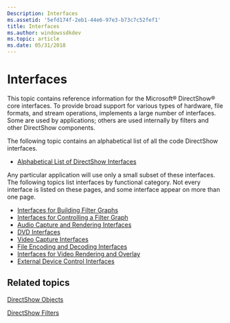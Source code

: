```yaml
---
Description: Interfaces
ms.assetid: '5efd174f-2eb1-44e6-97e3-b73c7c52fef1'
title: Interfaces
ms.author: windowssdkdev
ms.topic: article
ms.date: 05/31/2018
---
```


# Interfaces

This topic contains reference information for the Microsoft® DirectShow® core interfaces. To provide broad support for various types of hardware, file formats, and stream operations, implements a large number of interfaces. Some are used by applications; others are used internally by filters and other DirectShow components.

The following topic contains an alphabetical list of all the code DirectShow interfaces.

-   [Alphabetical List of DirectShow Interfaces](alphabetical-list-of-directshow-interfaces.md)

Any particular application will use only a small subset of these interfaces. The following topics list interfaces by functional category. Not every interface is listed on these pages, and some interface appear on more than one page.

-   [Interfaces for Building Filter Graphs](interfaces-for-building-filter-graphs.md)
-   [Interfaces for Controlling a Filter Graph](interfaces-for-controlling-a-filter-graph.md)
-   [Audio Capture and Rendering Interfaces](audio-capture-and-rendering-interfaces.md)
-   [DVD Interfaces](dvd-interfaces.md)
-   [Video Capture Interfaces](video-capture-interfaces.md)
-   [File Encoding and Decoding Interfaces](file-encoding-and-decoding-interfaces.md)
-   [Interfaces for Video Rendering and Overlay](interfaces-for-video-rendering-and-overlay.md)
-   [External Device Control Interfaces](external-device-control-interfaces.md)

## Related topics

<dl> <dt>

[DirectShow Objects](directshow-objects.md)
</dt> <dt>

[DirectShow Filters](directshow-filters.md)
</dt> </dl>

 

 



